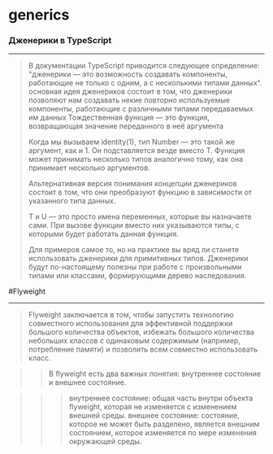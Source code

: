 # generics

### Дженерики в TypeScript

---


>В документации TypeScript приводится следующее определение:
>"дженерики — это возможность создавать компоненты, работающие не только с одним, а с несколькими типами данных".
>основная идея дженериков состоит в том, что дженерики позволяют нам создавать некие повторно используемые компоненты, работающие с различными типами передаваемых им данных
>Тождественная функция — это функция, возвращающая значение переданного в неё аргумента
>
>Когда мы вызываем identity<Number>(1), тип Number — это такой же аргумент, как и 1. Он подставляется везде вместо T. Функция может принимать несколько типов аналогично тому, как она принимает несколько аргументов.
>
>Альтернативная версия понимания концепции дженериков состоит в том, что они преобразуют функцию в зависимости от указанного типа данных.
>
>T и U — это просто имена переменных, которые вы назначаете сами. При вызове функции вместо них указываются типы, с которыми будет работать данная функция.
>
>Для примеров самое то, но на практике вы вряд ли станете использовать дженерики для примитивных типов. Дженерики будут по-настоящему полезны при работе с произвольными типами или классами, формирующими дерево наследования.

#Flyweight

---


>Flyweight заключается в том, чтобы запустить технологию совместного использования для эффективной поддержки большого количества объектов, избежать большого количества небольших классов с одинаковым содержимым (например, потребление памяти) и позволить всем совместно использовать класс.

>>В flyweight есть два важных понятия: внутреннее состояние и внешнее состояние.

>>>внутреннее состояние: общая часть внутри объекта flyweight, которая не изменяется с изменением внешней среды.
>>>внешнее состояние: состояние, которое не может быть разделено, является внешним состоянием, которое изменяется по мере изменения окружающей среды.
